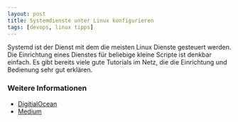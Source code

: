 ```yaml
---
layout: post
title: Systemdienste unter Linux konfigurieren
tags: [devops, linux tipps]
---
```


Systemd ist der Dienst mit dem die meisten Linux Dienste gesteuert werden. Die Einrichtung eines Dienstes für beliebige kleine Scripte ist denkbar einfach. Es gibt bereits viele gute Tutorials im Netz, die die Einrichtung und Bedienung sehr gut erklären.

### Weitere Informationen

* [DigitialOcean](https://www.digitalocean.com/community/tutorials/how-to-use-systemctl-to-manage-systemd-services-and-units)
* [Medium](https://medium.com/@johannes_gehrs/getting-started-with-systemd-on-debian-jessie-e024758ca63d#.mp1n48urp)